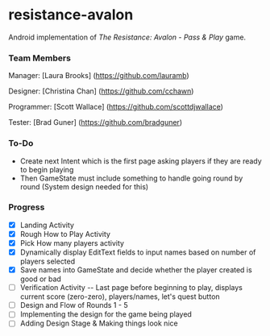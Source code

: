 # resistance-avalon
Android implementation of <em>The Resistance: Avalon - Pass &amp; Play</em> game.

### Team Members

Manager: [Laura Brooks] (https://github.com/lauramb)

Designer: [Christina Chan] (https://github.com/cchawn)

Programmer: [Scott Wallace] (https://github.com/scottdjwallace)

Tester: [Brad Guner] (https://github.com/bradguner)

### To-Do
* Create next Intent which is the first page asking players if they are ready to begin playing
* Then GameState must include something to handle going round by round (System design needed for this)

### Progress
- [x] Landing Activity
- [x] Rough How to Play Activity
- [x] Pick How many players activity
- [x] Dynamically display EditText fields to input names based on number of players selected
- [x] Save names into GameState and decide whether the player created is good or bad
- [ ] Verification Activity -- Last page before beginning to play, displays current score (zero-zero), players/names, let's quest button
- [ ] Design and Flow of Rounds 1 - 5 
- [ ] Implementing the design for the game being played
- [ ] Adding Design Stage & Making things look nice
